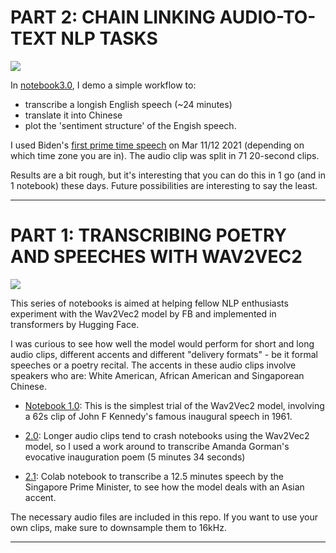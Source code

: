# PART 2: CHAIN LINKING AUDIO-TO-TEXT NLP TASKS
![](https://pbs.twimg.com/media/EwQH8xLUYAc2w7E?format=jpg&name=large)

In [notebook3.0](https://github.com/chuachinhon/wav2vec2_transformers/blob/main/notebooks/3.0_transcribe_translate_sentiment_analysis.ipynb), I demo a simple workflow to:

- transcribe a longish English speech (~24 minutes)
- translate it into Chinese
- plot the 'sentiment structure' of the Engish speech.

I used Biden's [first prime time speech](https://www.youtube.com/watch?v=JYBatFW-BP4) on Mar 11/12 2021 (depending on which time zone you are in). The audio clip was split in 71 20-second clips.

Results are a bit rough, but it's interesting that you can do this in 1 go (and in 1 notebook) these days. Future possibilities are interesting to say the least.


---


# PART 1: TRANSCRIBING POETRY AND SPEECHES WITH WAV2VEC2 
![](https://cdn-images-1.medium.com/max/1600/1*KVYnVHPhJlY9SS7XtFKUQw.png)

This series of notebooks is aimed at helping fellow NLP enthusiasts experiment with the Wav2Vec2 model by FB and implemented in transformers by Hugging Face.

I was curious to see how well the model would perform for short and long audio clips, different accents and different "delivery formats" - be it formal speeches or a poetry recital. The accents in these audio clips involve speakers who are: White American, African American and Singaporean Chinese.

 - [Notebook 1.0](https://github.com/chuachinhon/wav2vec2_transformers/blob/main/notebooks/1.0_wav2vec2_short.ipynb): This is the simplest trial of the Wav2Vec2 model, involving a 62s clip of John F Kennedy's famous inaugural speech in 1961.
 
 - [2.0](https://github.com/chuachinhon/wav2vec2_transformers/blob/main/notebooks/2.0_wav2vec2_poetry.ipynb): Longer audio clips tend to crash notebooks using the Wav2Vec2 model, so I used a work around to transcribe Amanda Gorman's evocative inauguration poem (5 minutes 34 seconds)
 
 - [2.1](https://github.com/chuachinhon/wav2vec2_transformers/blob/main/notebooks/2.1_wav2vec2_colab.ipynb): Colab notebook to transcribe a 12.5 minutes speech by the Singapore Prime Minister, to see how the model deals with an Asian accent.
 
 
The necessary audio files are included in this repo. If you want to use your own clips, make sure to downsample them to 16kHz.


---
